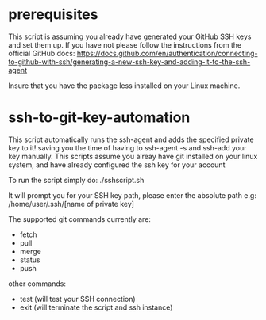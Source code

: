 # prerequisites

This script is assuming you already have generated your GitHub SSH keys and set them up. If you have not please follow the instructions from the official GitHub docs: https://docs.github.com/en/authentication/connecting-to-github-with-ssh/generating-a-new-ssh-key-and-adding-it-to-the-ssh-agent

Insure that you have the package less installed on your Linux machine.


# ssh-to-git-key-automation
This script automatically runs the ssh-agent and adds the specified private key to it! saving you the time of having to ssh-agent -s and ssh-add your key manually. 
This scripts assume you alreay have git installed on your linux system, and have already configured the ssh key for your account

To run the script simply do:
  ./sshscript.sh

It will prompt you for your SSH key path, please enter the absolute path e.g: /home/user/.ssh/[name of private key]

The supported git commands currently are:
- fetch
- pull
- merge
- status
- push

other commands:
- test (will test your SSH connection)
- exit (will terminate the script and ssh instance)
